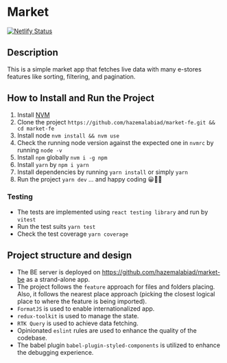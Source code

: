 # Market

[![Netlify Status](https://api.netlify.com/api/v1/badges/313d5843-1ce3-4a19-a60d-ef6895bb2ea3/deploy-status)](https://app.netlify.com/sites/market-estore/deploys)

## Description

This is a simple market app that fetches live data with many e-stores features like sorting, filtering, and pagination.

## How to Install and Run the Project

1. Install [NVM](https://github.com/nvm-sh/nvm)
2. Clone the project `https://github.com/hazemalabiad/market-fe.git && cd market-fe`
3. Install node `nvm install && nvm use`
4. Check the running node version against the expected one in `nvmrc` by running `node -v`
5. Install `npm` globally `nvm i -g npm`
6. Install `yarn` by `npm i yarn`
7. Install dependencies by running `yarn install` or simply `yarn`
8. Run the project `yarn dev` ... and happy coding 😀🧑‍💻

### Testing
- The tests are implemented using `react testing library` and run by `vitest`
- Run the test suits `yarn test`
- Check the test coverage `yarn coverage`

## Project structure and design

- The BE server is deployed on https://github.com/hazemalabiad/market-be as a strand-alone app.
- The project follows the `feature` approach for files and folders placing. Also, it follows the nearest place approach (picking the closest logical place to where the feature is being imported).
- `FormatJS` is used to enable internationalized app.
- `redux-toolkit` is used to manage the state.
- `RTK Query` is used to achieve data fetching.
- Opinionated `eslint` rules are used to enhance the quality of the codebase.
- The babel plugin `babel-plugin-styled-components` is utilized to enhance the debugging experience.
